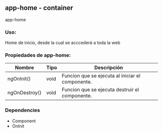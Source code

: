 ## app-home - **container**
app-home

### Uso:
Home de inicio, desde la cual se acccederá a toda la web

### Propiedades de app-home:
| **Nombre**      | **Tipo**        | **Descripción** |
| --------------- | --------------- | --------------- |
| ngOnInit() | void | Funcion que se ejecuta al iniciar el componente. |
| ngOnDestroy() | void | Funcion que se ejecuta destruir el componente. |

### Dependencies
- Component
- OnInit
